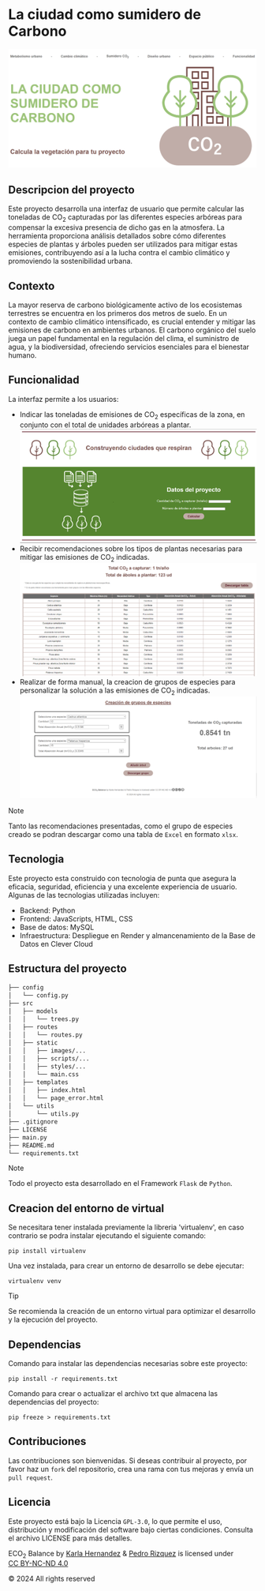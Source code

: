 # La ciudad como sumidero de Carbono
![img](images/font_page.png)

## Descripcion del proyecto
Este proyecto desarrolla una interfaz de usuario que permite calcular las toneladas de CO<sub>2</sub> capturadas por las diferentes especies arbóreas para compensar la excesiva presencia de dicho gas en la atmosfera. La herramienta proporciona análisis detallados sobre cómo diferentes especies de plantas y árboles pueden ser utilizados para mitigar estas emisiones, contribuyendo así a la lucha contra el cambio climático y promoviendo la sostenibilidad urbana.

## Contexto
La mayor reserva de carbono biológicamente activo de los ecosistemas terrestres se encuentra en los primeros dos metros de suelo. En un contexto de cambio climático intensificado, es crucial entender y mitigar las emisiones de carbono en ambientes urbanos. El carbono orgánico del suelo juega un papel fundamental en la regulación del clima, el suministro de agua, y la biodiversidad, ofreciendo servicios esenciales para el bienestar humano.

## Funcionalidad
La interfaz permite a los usuarios:
- Indicar las toneladas de emisiones de CO<sub>2</sub> específicas de la zona, en conjunto con el total de unidades arbóreas a plantar.
![img](images/insert_data.png)
- Recibir recomendaciones sobre los tipos de plantas necesarias para mitigar las emisiones de CO<sub>2</sub> indicadas.
![img](images/table.png)
- Realizar de forma manual, la creacion de grupos de especies para personalizar la solución a las emisiones de CO<sub>2</sub> indicadas.
![img](images/group.png)

> [!NOTE]
> Tanto las recomendaciones presentadas, como el grupo de especies creado se podran descargar como una tabla de `Excel` en formato `xlsx`.

## Tecnologia
Este proyecto esta construido con tecnologia de punta que asegura la eficacia, seguridad, eficiencia y una excelente experiencia de usuario. Algunas de las tecnologias utilizadas incluyen:
- Backend: Python
- Frontend: JavaScripts, HTML, CSS
- Base de datos: MySQL
- Infraestructura: Despliegue en Render y almancenamiento de la Base de Datos en Clever Cloud

## Estructura del proyecto
```
├── config
│   └── config.py
├── src
│   ├── models
│   │   └── trees.py
│   ├── routes
│   │   └── routes.py
│   ├── static
│   │   ├── images/...
│   │   ├── scripts/...
│   │   ├── styles/...
│   │   └── main.css
│   ├── templates
│   │   ├── index.html
│   │   └── page_error.html
│   └── utils
│       └── utils.py
├── .gitignore
├── LICENSE
├── main.py
├── README.md
└── requirements.txt
```
> [!NOTE]
> Todo el proyecto esta desarrollado en el Framework `Flask` de `Python`.

## Creacion del entorno de virtual
Se necesitara tener instalada previamente la libreria 'virtualenv', en caso contrario se podra instalar ejecutando el siguiente comando:
```
pip install virtualenv
```

Una vez instalada, para crear un entorno de desarrollo se debe ejecutar:
```
virtualenv venv
```
> [!TIP]
Se recomienda la creación de un entorno virtual para optimizar el desarrollo y la ejecución del proyecto.

## Dependencias
Comando para instalar las dependencias necesarias sobre este proyecto:
```
pip install -r requirements.txt
```

Comando para crear o actualizar el archivo txt que almacena las dependencias del proyecto:
```
pip freeze > requirements.txt  
```

## Contribuciones
Las contribuciones son bienvenidas. Si deseas contribuir al proyecto, por favor haz un `fork` del repositorio, crea una rama con tus mejoras y envía un `pull request`.

## Licencia
Este proyecto está bajo la Licencia `GPL-3.0`, lo que permite el uso, distribución y modificación del software bajo ciertas condiciones. Consulta el archivo LICENSE para más detalles.

<p xmlns:cc="http://creativecommons.org/ns#" xmlns:dct="http://purl.org/dc/terms/"><span>ECO<sub>2</sub> Balance</span> by <a rel="cc:attributionURL dct:creator" property="cc:attributionName" href="https://www.linkedin.com/in/karlam-hernandez/" target="_blank">Karla Hernandez</a> & <a rel="cc:attributionURL dct:creator" property="cc:attributionName" href="https://www.linkedin.com/in/pedro-rizquez/" target="_blank">Pedro Rizquez</a> is licensed under <a href="https://creativecommons.org/licenses/by-nc-nd/4.0/?ref=chooser-v1" target="_blank" rel="license noopener noreferrer" style="display:inline-block;">CC BY-NC-ND 4.0<img style="height:22px!important;margin-left:3px;vertical-align:text-bottom;" src="https://mirrors.creativecommons.org/presskit/icons/cc.svg?ref=chooser-v1" alt=""><img style="height:22px!important;margin-left:3px;vertical-align:text-bottom;" src="https://mirrors.creativecommons.org/presskit/icons/by.svg?ref=chooser-v1" alt=""><img style="height:22px!important;margin-left:3px;vertical-align:text-bottom;" src="https://mirrors.creativecommons.org/presskit/icons/nc.svg?ref=chooser-v1" alt=""><img style="height:22px!important;margin-left:3px;vertical-align:text-bottom;" src="https://mirrors.creativecommons.org/presskit/icons/nd.svg?ref=chooser-v1" alt=""></a></p>
<p>© 2024 All rights reserved</p>